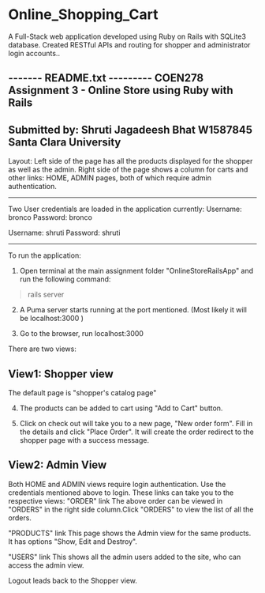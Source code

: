 # Online_Shopping_Cart
A Full-Stack web application developed using Ruby on Rails with SQLite3 database. Created RESTful APIs and routing for shopper and administrator login accounts..

------- README.txt ---------
COEN278 Assignment 3 - Online Store using Ruby with Rails 
----------------------------------------------------------
Submitted by:
Shruti Jagadeesh Bhat
W1587845
Santa Clara University 
----------------------------------------------------------
Layout:
Left side of the page has all the products displayed for the shopper as well as the admin.
Right side of the page shows a column for carts and other links: HOME, ADMIN pages, both of which require admin authentication.

----------------------------------------------------------
Two User credentials are loaded in the application currently:
Username: bronco
Password: bronco

Username: shruti
Password: shruti

----------------------------------------------------------

To run the application: 


1. Open terminal at the main assignment folder "OnlineStoreRailsApp" and run the following command:
> rails server

2. A Puma server starts running at the port mentioned. (Most likely it will be localhost:3000 )
 
3. Go to the browser, run localhost:3000

There are two views:

View1: Shopper view
------------------------------------
The default page is "shopper's catalog page"

4. The products can be added to cart using "Add to Cart" button.

5. Click on check out will take you to a new page, "New order form". Fill in the details and click "Place Order". It will create the order
 redirect to the shopper page with a success message. 

View2: Admin View
------------------------------------
Both HOME and ADMIN views require login authentication. Use the credentials mentioned above to login.
These links can take you to the respective views:
"ORDER" link
The above order can be viewed in "ORDERS" in the right side column.Click "ORDERS" to view the list of all the orders.

"PRODUCTS" link
This page shows the Admin view for the same products. It has options "Show, Edit and Destroy".

"USERS" link
This shows all the admin users added to the site, who can access the admin view.

Logout leads back to the Shopper view.
